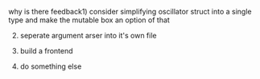 why is there feedback1) consider simplifying oscillator struct into a single type and make the mutable box an option of
that

2. seperate argument arser into it's own file

3. build a frontend

4. do something else
